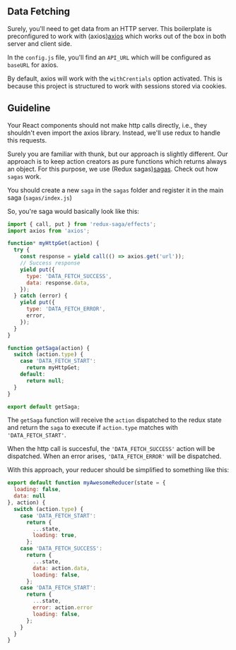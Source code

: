 ## Data Fetching

Surely, you'll need to get data from an HTTP server. This boilerplate is preconfigured to
work with (axios)[axios] which works out of the box in both server and client side.

In the `config.js` file, you'll find an `API_URL` which will be configured as `baseURL` for
axios.

By default, axios will work with the `withCrentials` option activated. This is because this
project is structured to work with sessions stored via cookies.

## Guideline

Your React components should not make http calls directly, i.e., they shouldn't even import
the axios library. Instead, we'll use redux to handle this requests.

Surely you are familiar with thunk, but our approach is slightly different. Our approach is
to keep action creators as pure functions which returns always an object. For this purpose,
we use (Redux sagas)[sagas]. Check out how `sagas` work.

You should create a new `saga` in the `sagas` folder and register it in the main saga (`sagas/index.js`)

So, you're saga would basically look like this:

```javascript
import { call, put } from 'redux-saga/effects';
import axios from 'axios';

function* myHttpGet(action) {
  try {
    const response = yield call(() => axios.get('url'));
    // Success response
    yield put({
      type: 'DATA_FETCH_SUCCESS',
      data: response.data,
    });
  } catch (error) {
    yield put({
      type: 'DATA_FETCH_ERROR',
      error,
    });
  }
}

function getSaga(action) {
  switch (action.type) {
    case 'DATA_FETCH_START':
      return myHttpGet;
    default:
      return null;
  }
}

export default getSaga;

```

The `getSaga` function will receive the `action` dispatched to the redux state and return
the `saga` to execute if `action.type` matches with `'DATA_FETCH_START'`.

When the http call is succesful, the `'DATA_FETCH_SUCCESS'` action will be dispatched. When an error arises,
`'DATA_FETCH_ERROR'` will be dispatched.

With this approach, your reducer should be simplified to something like this:

```javascript
export default function myAwesomeReducer(state = {
  loading: false,
  data: null
}, action) {
  switch (action.type) {
    case 'DATA_FETCH_START':
      return {
        ...state,
        loading: true,
      };
    case 'DATA_FETCH_SUCCESS':
      return {
        ...state,
        data: action.data,
        loading: false,
      };
    case 'DATA_FETCH_START':
      return {
        ...state,
        error: action.error
        loading: false,
      };
    }
  }
}
```

[axios]: https://github.com/mzabriskie/axios
[thunk]: https://github.com/gaearon/redux-thunk
[sagas]: https://github.com/redux-saga/redux-saga
